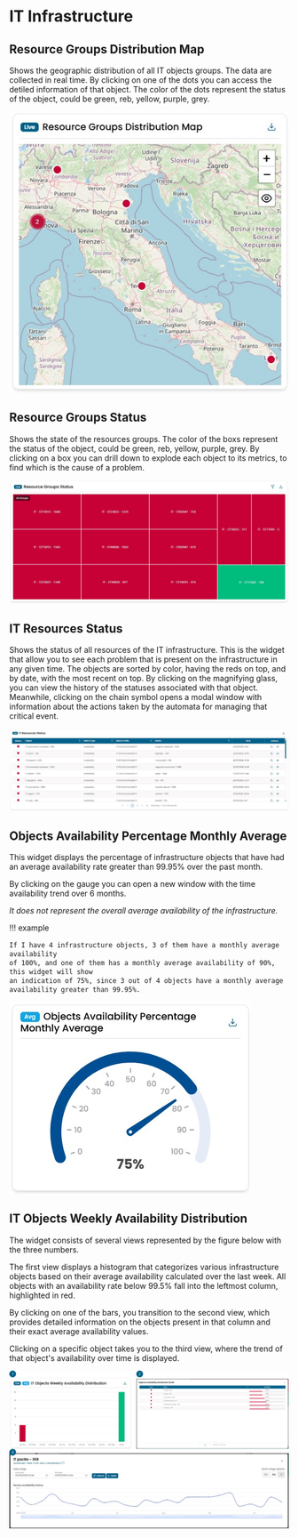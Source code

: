 # IT Infrastructure


## Resource Groups Distribution Map

Shows the geographic distribution of all IT objects groups. The data are collected in real time.
By clicking on one of the dots you can access the detiled information of that object.
The color of the dots represent the status of the object, could be green, reb, yellow, purple, grey.

![Widget_Resource_group_distribution_map](images/Resource_group_distribution_map.jpg)


## Resource Groups Status

Shows the state of the resources groups.
The color of the boxs represent the status of the object, could be green, reb, yellow, purple, grey.
By clicking on a box you can drill down to explode each object to its metrics, to find which is the cause
of a problem.

![Widget_Resource_group_status](images/resource_groups_status.jpg)


## IT Resources Status

Shows the status of all resources of the IT infrastructure.
This is the widget that allow you to see each problem that is present on the infrastructure in 
any given time. The objects are sorted by color, having the reds on top, and by date, with the
most recent on top.
By clicking on the magnifying glass, you can view the history of the statuses associated with
that object. Meanwhile, clicking on the chain symbol opens a modal window with information
about the actions taken by the automata for managing that critical event.

![Widget_it_resouces_status](images/it_resouces_status.jpg)

## Objects Availability Percentage Monthly Average

This widget displays the percentage of infrastructure objects that have had an average availability
rate greater than 99.95% over the past month.

By clicking on the gauge you can open a new window with the time availability trend over 6 months.

*It does not represent the overall average availability of the infrastructure.*

!!! example

    If I have 4 infrastructure objects, 3 of them have a monthly average availability 
    of 100%, and one of them has a monthly average availability of 90%, this widget will show 
    an indication of 75%, since 3 out of 4 objects have a monthly average availability greater than 99.95%.


![object_availability_percentage_monthly_average](images/object_availability_percentage_monthly_average.jpg)

## IT Objects Weekly Availability Distribution

The widget consists of several views represented by the figure below with the three numbers.

The first view displays a histogram that categorizes various infrastructure objects 
based on their average availability calculated over the last week. All objects with 
an availability rate below 99.5% fall into the leftmost column, highlighted in red.

By clicking on one of the bars, you transition to the second view, which provides
detailed information on the objects present in that column and their exact average availability values.

Clicking on a specific object takes you to the third view, where the trend of that
object's availability over time is displayed.

![it_object_weekly_availability_distribution](images/it_object_weekly_availability_distribution_4.jpg)

